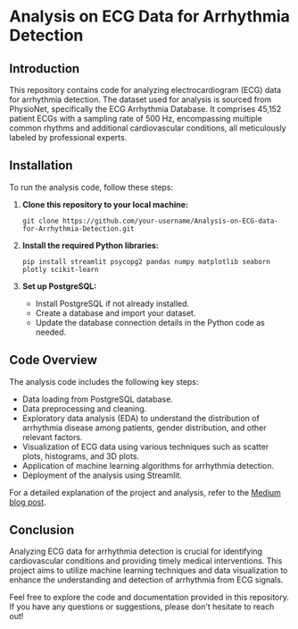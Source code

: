 # Analysis on ECG Data for Arrhythmia Detection

## Introduction

This repository contains code for analyzing electrocardiogram (ECG) data for arrhythmia detection. The dataset used for analysis is sourced from PhysioNet, specifically the ECG Arrhythmia Database. It comprises 45,152 patient ECGs with a sampling rate of 500 Hz, encompassing multiple common rhythms and additional cardiovascular conditions, all meticulously labeled by professional experts.

## Installation

To run the analysis code, follow these steps:

1. **Clone this repository to your local machine:**

    ```
    git clone https://github.com/your-username/Analysis-on-ECG-data-for-Arrhythmia-Detection.git
    ```

2. **Install the required Python libraries:**

    ```
    pip install streamlit psycopg2 pandas numpy matplotlib seaborn plotly scikit-learn
    ```

3. **Set up PostgreSQL:**

    - Install PostgreSQL if not already installed.
    - Create a database and import your dataset.
    - Update the database connection details in the Python code as needed.

## Code Overview

The analysis code includes the following key steps:

- Data loading from PostgreSQL database.
- Data preprocessing and cleaning.
- Exploratory data analysis (EDA) to understand the distribution of arrhythmia disease among patients, gender distribution, and other relevant factors.
- Visualization of ECG data using various techniques such as scatter plots, histograms, and 3D plots.
- Application of machine learning algorithms for arrhythmia detection.
- Deployment of the analysis using Streamlit.

For a detailed explanation of the project and analysis, refer to the [Medium blog post](https://medium.com/@moonsocial15/analyzing-12-lead-electrocardiogram-ecg-data-for-arrhythmia-detection-9665520be4ac).

## Conclusion

Analyzing ECG data for arrhythmia detection is crucial for identifying cardiovascular conditions and providing timely medical interventions. This project aims to utilize machine learning techniques and data visualization to enhance the understanding and detection of arrhythmia from ECG signals.

Feel free to explore the code and documentation provided in this repository. If you have any questions or suggestions, please don't hesitate to reach out!
